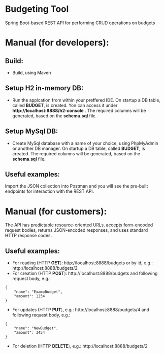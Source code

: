 # Budgeting Tool
Spring Boot-based REST API for performing CRUD operations on budgets

# Manual (for developers):

## Build:
- Build, using Maven

## Setup H2 in-memory DB: 
- Run the applcation from within your preffered IDE. On startup a DB table, called **BUDGET**, is created. Yon can access it under **http://localhost:8888/h2-console** . The required columns will be generated, based on the **schema.sql** file. 

## Setup MySql DB: 
- Create MySql database with a name of your choice, using PhpMyAdmin or another DB manager. On startup a DB table, called **BUDGET**, is created. The required columns will be generated, based on the **schema.sql** file.  

## Useful examples:
Import the JSON collection into Postman and you will see the pre-built endpoints for interaction with the REST API.


# Manual (for customers):
The API has predictable resource-oriented URLs, accepts form-encoded request bodies, returns JSON-encoded responses, and uses standard HTTP response codes.

## Useful examples:
- For reading (HTTP **GET**): http://localhost:8888/budgets or by id, e.g.: http://localhost:8888/budgets/2
- For creation (HTTP **POST**): http://localhost:8888/budgets and following request body, e.g.:
```
{  
    "name": "ExampBudget",
    "amount": 1234
}
```
- For updates (HTTP **PUT**), e.g.: http://localhost:8888/budgets/4 and following request body, e.g.:
```
{  
    "name": "NewBudget",
    "amount": 3454
}
```
- For deletion (HTTP **DELETE**), e.g.: http://localhost:8888/budgets/2

